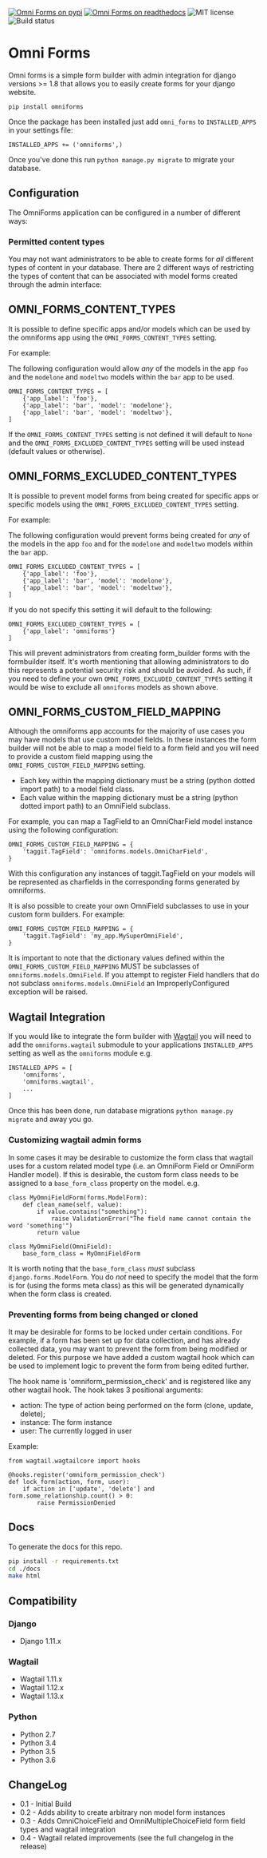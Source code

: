 [![Omni Forms on pypi](https://img.shields.io/badge/pypi-0.4.0-green.svg)](https://pypi.python.org/pypi/omniforms)
[![Omni Forms on readthedocs](https://readthedocs.org/projects/omni-forms/badge/?version=latest)](http://omni-forms.readthedocs.io/en/latest/index.html)
![MIT license](https://img.shields.io/badge/licence-MIT-blue.svg)
![Build status](https://travis-ci.org/omni-digital/omni-forms.svg?branch=master)

# Omni Forms

Omni forms is a simple form builder with admin integration for django versions >= 1.8 that allows you to easily create forms for your django website.

`pip install omniforms`

Once the package has been installed just add `omni_forms` to `INSTALLED_APPS` in your settings file:

`INSTALLED_APPS += ('omniforms',)`

Once you've done this run `python manage.py migrate` to migrate your database.

## Configuration

The OmniForms application can be configured in a number of different ways:

### Permitted content types

You may not want administrators to be able to create forms for _all_ different types of content in your database.  There are 2 different ways of restricting the types of content that can be associated with model forms created through the admin interface:


## OMNI_FORMS_CONTENT_TYPES

It is possible to define specific apps and/or models which can be used by the omniforms app using the `OMNI_FORMS_CONTENT_TYPES` setting.

For example:

The following configuration would allow _any_ of the models in the app `foo` and the `modelone` and `modeltwo` models within the `bar` app to be used.

```
OMNI_FORMS_CONTENT_TYPES = [
    {'app_label': 'foo'},
    {'app_label': 'bar', 'model': 'modelone'},
    {'app_label': 'bar', 'model': 'modeltwo'},
]
```

If the `OMNI_FORMS_CONTENT_TYPES` setting is not defined it will default to `None` and the `OMNI_FORMS_EXCLUDED_CONTENT_TYPES` setting will be used instead (default values or otherwise).


## OMNI_FORMS_EXCLUDED_CONTENT_TYPES

It is possible to prevent model forms from being created for specific apps or specific models using the `OMNI_FORMS_EXCLUDED_CONTENT_TYPES` setting.

For example:

The following configuration would prevent forms being created for _any_ of the models in the app `foo` and for the `modelone` and `modeltwo` models within the `bar` app.

```
OMNI_FORMS_EXCLUDED_CONTENT_TYPES = [
    {'app_label': 'foo'},
    {'app_label': 'bar', 'model': 'modelone'},
    {'app_label': 'bar', 'model': 'modeltwo'},
]
```

If you do not specify this setting it will default to the following:

```
OMNI_FORMS_EXCLUDED_CONTENT_TYPES = [
    {'app_label': 'omniforms'}
]
```

This will prevent administrators from creating form_builder forms with the formbuilder itself.
It's worth mentioning that allowing administrators to do this represents a potential security risk and should be avoided.
As such, if you need to define your own `OMNI_FORMS_EXCLUDED_CONTENT_TYPES` setting it would be wise to exclude all `omniforms` models as shown above.


## OMNI_FORMS_CUSTOM_FIELD_MAPPING

Although the omniforms app accounts for the majority of use cases you may have models that use custom model fields.  In these instances the form builder will not be able to map a model field to a form field and you will need to provide a custom field mapping using the `OMNI_FORMS_CUSTOM_FIELD_MAPPING` setting.

 - Each key within the mapping dictionary must be a string (python dotted import path) to a model field class.
 - Each value within the mapping dictionary must be a string (python dotted import path) to an OmniField subclass.

For example, you can map a TagField to an OmniCharField model instance using the following configuration:

```
OMNI_FORMS_CUSTOM_FIELD_MAPPING = {
    'taggit.TagField': 'omniforms.models.OmniCharField',
}
```

With this configuration any instances of taggit.TagField on your models will be represented as charfields in the corresponding forms generated by omniforms.

It is also possible to create your own OmniField subclasses to use in your custom form builders.  For example:

```
OMNI_FORMS_CUSTOM_FIELD_MAPPING = {
    'taggit.TagField': 'my_app.MySuperOmniField',
}
```

It is important to note that the dictionary values defined within the `OMNI_FORMS_CUSTOM_FIELD_MAPPING` MUST be subclasses of `omniforms.models.OmniField`.  If you attempt to register Field handlers that do not subclass `omniforms.models.OmniField` an ImproperlyConfigured exception will be raised.

## Wagtail Integration

If you would like to integrate the form builder with [Wagtail](https://wagtail.io/) you will need to add the `omniforms.wagtail` submodule to your applications `INSTALLED_APPS` setting as well as the `omniforms` module e.g.

```
INSTALLED_APPS = [
    'omniforms',
    'omniforms.wagtail',
    ...
]
```

Once this has been done, run database migrations `python manage.py migrate` and away you go.

### Customizing wagtail admin forms

In some cases it may be desirable to customize the form class that wagtail uses for a custom related model type (i.e. an OmniForm Field or OmniForm Handler model). If this is desirable, the custom form class needs to be assigned to a `base_form_class` property on the model. e.g.

```
class MyOmniFieldForm(forms.ModelForm):
    def clean_name(self, value):
        if value.contains("something"):
            raise ValidationError("The field name cannot contain the word 'something'")
        return value

class MyOmniField(OmniField):
    base_form_class = MyOmniFieldForm
```

It is worth noting that the `base_form_class` _must_ subclass `django.forms.ModelForm`.  You do _not_ need to specify the model that the form is for (using the forms meta class) as this will be generated dynamically when the form class is created.

### Preventing forms from being changed or cloned

It may be desirable for forms to be locked under certain conditions.  For example, if a form has been set up for data collection, and has already collected data, you may want to prevent the form from being modified or deleted.  For this purpose we have added a custom wagtail hook which can be used to implement logic to prevent the form from being edited further.

The hook name is 'omniform_permission_check' and is registered like any other wagtail hook. The hook takes 3 positional arguments:

 - action: The type of action being performed on the form (clone, update, delete);
 - instance: The form instance
 - user: The currently logged in user

Example:

```
from wagtail.wagtailcore import hooks

@hooks.register('omniform_permission_check')
def lock_form(action, form, user):
    if action in ['update', 'delete'] and form.some_relationship.count() > 0:
        raise PermissionDenied
```

## Docs

To generate the docs for this repo.

```bash
pip install -r requirements.txt
cd ./docs
make html
```

## Compatibility

### Django

 - Django 1.11.x

### Wagtail

 - Wagtail 1.11.x
 - Wagtail 1.12.x
 - Wagtail 1.13.x

### Python

 - Python 2.7
 - Python 3.4
 - Python 3.5
 - Python 3.6

## ChangeLog

 - 0.1 - Initial Build
 - 0.2 - Adds ability to create arbitrary non model form instances
 - 0.3 - Adds OmniChoiceField and OmniMultipleChoiceField form field types and wagtail integration
 - 0.4 - Wagtail related improvements (see the full changelog in the release)
